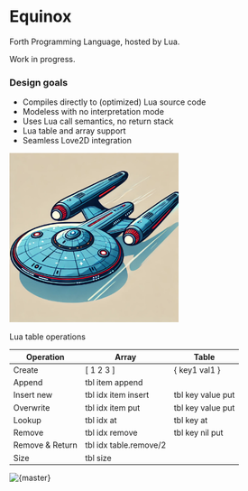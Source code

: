 # Equinox
Forth Programming Language, hosted by Lua. 

Work in progress.

### Design goals

* Compiles directly to (optimized) Lua source code
* Modeless with no interpretation mode
* Uses Lua call semantics, no return stack
* Lua table and array support 
* Seamless Love2D integration

<img src="logo/logo.png" alt="logo" width="300"/>

Lua table operations

| Operation       | Array                  | Table             |
|-----------------|------------------------|-------------------|
| Create          | [ 1 2 3 ]              | { key1 val1 }     |
| Append          | tbl item append        |                   |
| Insert new      | tbl idx item insert    | tbl key value put |
| Overwrite       | tbl idx item put       | tbl key value put |
| Lookup          | tbl idx at             | tbl key at        |
| Remove          | tbl idx remove         | tbl key nil put   |
| Remove & Return | tbl idx table.remove/2 |                   |
| Size            | tbl size               |                   |

![{master}](https://github.com/zeroflag/equinox/actions/workflows/makefile.yml/badge.svg) 
